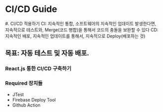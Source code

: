 # CI/CD Guide
#. CI/CD 적용하기
CI: 지속적인 통합, 소프트웨어의 지속적인 업데이트 발생한다면, 지속적으로 테스트와, Merge(코드 병합)을 통해서 코드의 충돌을 보완할 수 있다
CD: 지속적인 배포, 
지속적인 업데이트를 통해서, 지속적으로 Deploy(배포하는 것)

## 목표: 자동 테스트 및 자동 배포.

### React.js 통한 CI/CD 구축하기

### Required 장치들
- JTest <Testing purpose>
- Firebase Deploy Tool
- Github Action <Automation WorkFlow>
